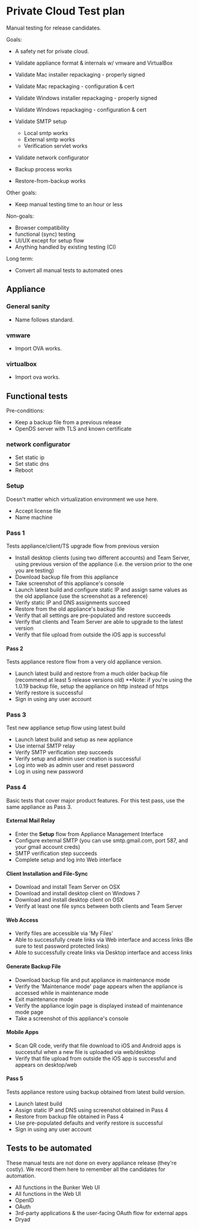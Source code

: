 # Private Cloud Test plan

Manual testing for release candidates.

Goals:

- A safety net for private cloud.

- Validate appliance format & internals w/ vmware and VirtualBox
- Validate Mac installer repackaging - properly signed
- Validate Mac repackaging - configuration & cert
- Validate Windows installer repackaging - properly signed
- Validate Windows repackaging - configuration & cert

- Validate SMTP setup
  - Local smtp works
  - External smtp works
  - Verification servlet works

- Validate network configurator

- Backup process works
- Restore-from-backup works

Other goals:

- Keep manual testing time to an hour or less

Non-goals:

- Browser compatibility
- functional (sync) testing
- UI/UX except for setup flow
- Anything handled by existing testing (CI)

Long term:

- Convert all manual tests to automated ones

## Appliance

### General sanity

- Name follows standard.

### vmware

- Import OVA works.

### virtualbox

- Import ova works.

## Functional tests

Pre-conditions:

- Keep a backup file from a previous release
- OpenDS server with TLS and known certificate

### network configurator

- Set static ip
- Set static dns
- Reboot

### Setup

Doesn't matter which virtualization environment we use here.

- Accept license file
- Name machine

### Pass 1

Tests appliance/client/TS upgrade flow from previous version

- Install desktop clients (using two different accounts) and Team Server, using previous version of
  the appliance (i.e. the version prior to the one you are testing)
- Download backup file from this appliance
- Take screenshot of this appliance's console
- Launch latest build and configure static IP and assign same values as the old appliance (use the
  screenshot as a reference)
- Verify static IP and DNS assignments succeed
- Restore from the old appliance's backup file
- Verify that all settings are pre-populated and restore succeeds
- Verify that clients and Team Server are able to upgrade to the latest version
- Verify that file upload from outside the iOS app is successful

#### Pass 2

Tests appliance restore flow from a very old appliance version.

- Launch latest build and restore from a much older backup file (recommend at least 5 release
  versions old)
  **Note: if you're using the 1.0.19 backup file, setup the appliance on http instead of https
- Verify restore is successful
- Sign in using any user account

### Pass 3

Test new appliance setup flow using latest build

- Launch latest build and setup as new appliance
- Use internal SMTP relay
- Verify SMTP verification step succeeds
- Verify setup and admin user creation is successful
- Log into web as admin user and reset password
- Log in using new password

### Pass 4

Basic tests that cover major product features. For this test pass, use the same appliance as Pass
3.

#### External Mail Relay

- Enter the **Setup** flow from Appliance Management Interface
- Configure external SMTP (you can use smtp.gmail.com, port 587, and your gmail account creds)
- SMTP verification step succeeds
- Complete setup and log into Web interface

#### Client Installation and File-Sync

- Download and install Team Server on OSX
- Download and install desktop client on Windows 7
- Download and install desktop client on OSX
- Verify at least one file syncs between both clients and Team Server

#### Web Access

- Verify files are accessible via 'My Files'
- Able to successfully create links via Web interface and access links (Be sure to test password
  protected links)
- Able to successfully create links via Desktop interface and access links

#### Generate Backup File

- Download backup file and put appliance in maintenance mode
- Verify the 'Maintenance mode' page appears when the appliance is accessed while in maintenance
  mode
- Exit maintenance mode
- Verify the appliance login page is displayed instead of maintenance mode page
- Take a screenshot of this appliance's console

#### Mobile Apps

- Scan QR code, verify that file download to iOS and Android apps is successful when a new file is
  uploaded via web/desktop
- Verify that file upload from outside the iOS app is successful and appears on desktop/web

#### Pass 5

Tests appliance restore using backup obtained from latest build version.

- Launch latest build
- Assign static IP and DNS using screenshot obtained in Pass 4
- Restore from backup file obtained in Pass 4
- Use pre-populated defaults and verify restore is successful
- Sign in using any user account


## Tests to be automated

These manual tests are not done on every appliance release (they're costly). We record them here to
remember all the candidates for automation.

- All functions in the Bunker Web UI
- All functions in the Web UI
- OpenID
- OAuth
- 3rd-party applications & the user-facing OAuth flow for external apps
- Dryad
